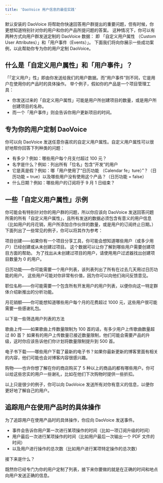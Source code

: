 ```yaml
---
title: 'DaoVoice 用户信息的最佳实践'
---
```


默认安装的 DaoVoice 将帮助你快速回答用户群提出的重要问题，但有时候，你更想知道特别针对你的用户和你的产品所提问题的答案。
这种情况下，你可以有两种方式向用户群发送定制的 DaoVoice 数据：
即 「自定义用户属性 （Custom User Attributes）」和「用户事件（Events）」。
下面我们将向你展示一些成功案例，以此帮助你专为你的用户定制 DaoVoice。

## 什么是「自定义用户属性」和「用户事件」？

「「定义用户」性」即由你发送给我们的用户数据。而“用户事件”则不同，它是用户在使用你的产品时的具体操作。
举个例子，假如你的产品是一个项目管理工具：

* 你发送过来的「自定义用户属性」可能是用户所创建项目的数量，或是用户所创建项目的名称。
* 而一个「用户事件」则会告诉你用户更新项目的时间。

## 专为你的用户定制 DaoVoice 

你可以向 DaoVoice 发送任意你喜欢的自定义用户属性。自定义用户属性可以很好地帮你回答下列种类的问题：

* 有多少？例如：哪些用户每个月支付超过 100 元？
* 名字是什么？例如：列出所有「位名」包含“开发”的用户
* 它是真是假？例如：哪「用户使用了“日历功能 （Calendar fe」ture）”？（日历功能 = true）以及哪些用户没有使用这个产品？（日历功能 = false）
* 什么日期？例如：哪些用户的订阅将于 9 月 1 日结束？

## 一些「自定义用户属性」示例

你可能会有特别针对你的用户群的问题，所以你应该向 DaoVoice 发送回答问题所需的所有「自定义用户属性」，且所有发送的数据必须包含有意义的用户信息（比如用户的月花销，用户所添加合作伙伴的数量，或是用户的订阅终止日期。）
下面列出了一些常见的例子，你可以将其作为参考：

项目创建——如果你有一个项目分享工具，你可能会想知道哪些用户（或多少用户）已经创建或从未创建过项目。
这个数据可以让你了解到哪些用户需要创建项目方面的帮助。
为了找出从未创建过项目的用户，请使用用户过滤器找出创建项目数量为 0 的用户。

日历功能——你可能需要一个用户列表，该列表列出了所有在过去几天用过日历功能的用户。
这些用户可能对你非常有价值，因为你可以向他们询问反馈意见。

职位名称——你可能需要一个包含所有开发用户的用户列表，以便你向这一特定群体介绍新推出的分析功能。

月花销额——你可能想知道哪些用户每个月的花费超过 1000 元，这些用户很可能需要一些感谢礼包。

以下是一些筛选用户列表的方法

歌曲上传——如果歌曲上传数量限制为 100 首的话，有多少用户上传歌曲数量超过 80 首？
如果有的用户上传数量已接近数量限制，他们可能会需要产品的升级，这时你应该告诉他们你计划将数量限制提升到 500 首。

电子书下载——哪些用户下载了最新的电子书？如果你最新更新的博客里面有相关的内容，他们可能也会对博客内容很感兴趣。

购物——也许你想了解在你的商店购买了 5 种以上的商品的都有哪些用户。你可以给这些忠实的用户一些谢礼，比如在他们下次购物时提供一些折扣。

以上只是很少的例子，你可以向 DaoVoice 发送所有对你有意义的信息，以便你更好地了解自己的用户。

## 追踪用户在使用产品时的具体操作

为了追踪用户在使用产品时的具体操作，你应向 DaoVoice 发送事件。

* 事件会告诉你用户第一次进行某项操作的时间（比如一项订阅升级的时间）
* 用户最后一次进行某项操作的时间（比如用户最后一次输出一个 PDF 文件的时间）
* 以及用户进行操作的总次数（比如用户进行某项特定操作的总次数）

<!-- 如果你想寻找一些参考范例，你可以在这里查阅事件使用指南。 -->

接下来是什么？

既然你已经专门为你的用户定制了列表，接下来你要做的就是在正确的时间和地点向用户发送正确的信息。
